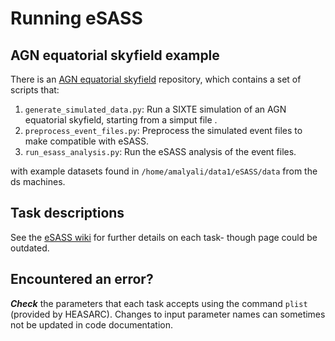 # Running eSASS
## AGN equatorial skyfield example

There is an [AGN equatorial skyfield](../../scripts/agn_equatorial_skyfield) repository, which contains a set of scripts
that:

1. ```generate_simulated_data.py```: Run a SIXTE simulation of an AGN equatorial skyfield, starting from a simput file .
2. ```preprocess_event_files.py```: Preprocess the simulated event files to make compatible with eSASS.
3. ```run_esass_analysis.py```: Run the eSASS analysis of the event files.

with example datasets found in ```/home/amalyali/data1/eSASS/data``` from the ds machines. 

## Task descriptions
See the [eSASS wiki](https://wiki.mpe.mpg.de/eRosita/TaskDescriptions) for further details on each task- though page
could be outdated.

## Encountered an error?
***Check*** the parameters that each task accepts using the command ```plist``` (provided by HEASARC). Changes to input 
parameter names can sometimes not be updated in code documentation.
